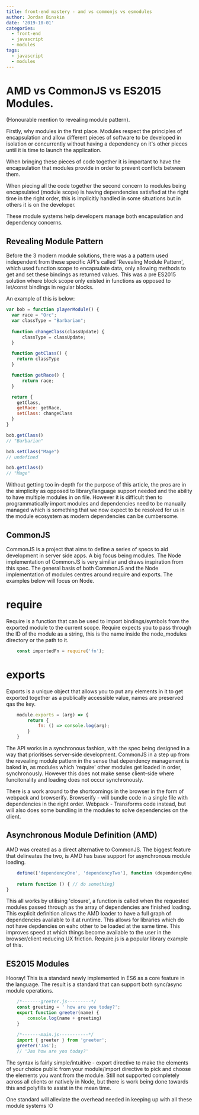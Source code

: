 ```yaml
---
title: front-end mastery - amd vs commonjs vs esmodules
author: Jordan Binskin
date: '2019-10-01'
categories:
  - front-end
  - javascript
  - modules
tags:
  - javascript
  - modules
---
```


# AMD vs CommonJS vs ES2015 Modules.
(Honourable mention to revealing module pattern).

Firstly, why modules in the first place. Modules respect the principles of encapsulation and allow different pieces of software to be developed in isolation or concurrently without having a dependency on it's other pieces until it is time to launch the application.

When bringing these pieces of code together it is important to have the encapsulation that modules provide in order to prevent conflicts between them.

When piecing all the code together the second concern to modules being encapsulated (module scope) is having dependencies satisfied at the right time in the right order, this is implicitly handled in some situations but in others it is on the developer.

These module systems help developers manage both encapsulation and dependency concerns.

## Revealing Module Pattern

Before the 3 modern module solutions, there was a a pattern used independent from these specific API's called 'Revealing Module Pattern', which used function scope to encapsulate data, only allowing methods to get and set these bindings as returned values. This was a pre ES2015 solution where block scope only existed in functions as opposed to let/const bindings in regular blocks.

An example of this is below:

~~~javascript
var bob = function playerModule() { 
  var race = "Orc";
  var classType = "Barbarian";
  
  function changeClass(classUpdate) {
	  classType = classUpdate;
  }

  function getClass() {
    return classType
  }

  function getRace() {
	  return race;
  }

  return {
    getClass,
    getRace: getRace,
    setClass: changeClass
  }
}

bob.getClass()
// "Barbarian"

bob.setClass("Mage")
// undefined

bob.getClass()
// "Mage"
~~~

Without getting too in-depth for the purpose of this article, the pros are in the simplicity as opposed to library/language support needed and the ability to have multiple modules in on file. However it is difficult then to programmatically import modules and dependencies need to be manually managed which is something that we now expect to be resolved for us in the module ecosystem as modern dependencies can be cumbersome.

## CommonJS

CommonJS is a project that aims to define a series of specs to aid development in server side apps. A big focus being modules. The Node implementation of CommonJS is very similiar and draws inspiration from this spec. The general basis of both CommonJS and the Node implementation of modules centres around require and exports. The examples below will focus on Node.

# require
Require is a function that can be used to import bindings/symbols from the exported module to the current scope. Require expects you to pass through the ID of the module as a string, this is the name inside the node_modules directory or the path to it.

~~~javascript
	const importedFn = require('fn');
~~~

# exports
Exports is a unique object that allows you to put any elements in it to get exported together as a publically accessible value, names are preserved qas the key. 

~~~javascript
	module.exports = (arg) => {
		return {
			fn: () => console.log(arg);
		}
	}
~~~

The API works in a synchronous fashion, with the spec being designed in a way that prioritises server-side development. CommonJS in a step up from the revealing module pattern in the sense that dependency management is baked in, as modules which 'require' other modules get loaded in order, synchronously. However this does not make sense client-side where funcitonality and loading does not occur synchronously.

There is a work around to the shortcomings in the browser in the form of webpack and browserify.
Browserify - will bundle code in a single file with dependencies in the right order.
Webpack - Transforms code instead, but will also does some bundling in the modules to solve dependencies on the client.

## Asynchronous Module Definition (AMD)

AMD was created as a direct alternative to CommonJS. The biggest feature that delineates the two, is AMD has base support for asynchronous module loading.

~~~javascript
	define(['dependencyOne', 'dependencyTwo'], function (dependencyOne, dependencyTwo) {
	
	return function () { // do something}
}
~~~

This all works by utilising 'closure', a function is called when the requested modules passed through as the array of dependencies are finished loading. This explicit definition allows the AMD loader to have a full graph of dependencies available to it at runtime. This allows for libraries which do not have depdencies on eahc other to be loaded at the same time. This improves speed at which things become available to the user in the browser/client reducing UX friction. Require.js is a popular library example of this.

## ES2015 Modules

Hooray! This is a standard newly implemented in ES6 as a core feature in the language. The result is a standard that can support both sync/async module operations.

~~~javascript
	/*-------greeter.js---------*/
	const greeting = ' how are you today?';
	export function greeter(name) {
		console.log(name + greeting)
	}
	
	/*-------main.js-----------*/
	import { greeter } from 'greeter';
	greeter('Jas');
	// 'Jas how are you today?'

~~~

The syntax is fairly simple/intuitive - export directive to make the elements of your choice public from your module/import directive to pick and choose the elements you want from the module. Still not supported completely across all clients or natively in Node, but there is work being done towards this and polyfills to assist in the mean time.

One standard will alleviate the overhead needed in keeping up with all these module systems :O
